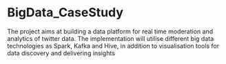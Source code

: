 # BigData_CaseStudy
The project aims at building a data platform for real time moderation and analytics of twitter data. The implementation will utilise different big data technologies as Spark, Kafka and Hive, in addition to visualisation tools for data discovery and delivering insights
